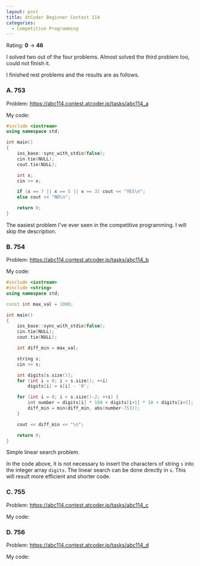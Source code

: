 ```yaml
---
layout: post
title: AtCoder Beginner Contest 114
categories:
  - Competitive Programming
---
```


Rating: **0** &rarr; **46**

I solved two out of the four problems. Almost solved the third problem too, could not finish it.

I finished rest problems and the results are as follows.

### A. 753

Problem: <https://abc114.contest.atcoder.jp/tasks/abc114_a>

My code:

```c++
#include <iostream>
using namespace std;

int main()
{
	ios_base::sync_with_stdio(false);
	cin.tie(NULL);
	cout.tie(NULL);

	int x;
	cin >> x;

	if (x == 7 || x == 5 || x == 3) cout << "YES\n";
	else cout << "NO\n";

	return 0;
}
```

The easiest problem I've ever seen in the competitive programming. I will skip the description.

### B. 754

Problem: <https://abc114.contest.atcoder.jp/tasks/abc114_b>

My code:

```c++
#include <iostream>
#include <string>
using namespace std;

const int max_val = 1000;

int main()
{
	ios_base::sync_with_stdio(false);
	cin.tie(NULL);
	cout.tie(NULL);

	int diff_min = max_val;

	string s;
	cin >> s;

	int digits[s.size()];
	for (int i = 0; i < s.size(); ++i)
		digits[i] = s[i] - '0';

	for (int i = 0; i < s.size()-2; ++i) {
		int number = digits[i] * 100 + digits[i+1] * 10 + digits[i+2];
		diff_min = min(diff_min, abs(number-753));
	}

	cout << diff_min << "\n";

	return 0;
}
```

Simple linear search problem.

In the code above, it is not necessary to insert the characters of string `s` into the integer array `digits`. The linear search can be done directly in `s`. This will result more efficient and shorter code.

### C. 755

Problem: <https://abc114.contest.atcoder.jp/tasks/abc114_c>

My code:

### D. 756

Problem: <https://abc114.contest.atcoder.jp/tasks/abc114_d>

My code:

